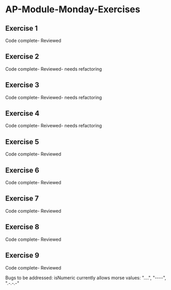 # AP-Module-Monday-Exercises

## Exercise 1
Code complete- Reviewed

## Exercise 2
Code complete- Reviewed- needs refactoring

## Exercise 3
Code complete- Reviewed- needs refactoring

## Exercise 4
Code complete- Reivewed- needs refactoring

## Exercise 5
Code complete- Reviewed

## Exercise 6
Code complete- Reviewed

## Exercise 7
Code complete- Reviewed

## Exercise 8
Code complete- Reviewed

## Exercise 9
Code complete- Reviewed


Bugs to be addressed: isNumeric currently allows morse values: "....", "----", ".-.-.-"
